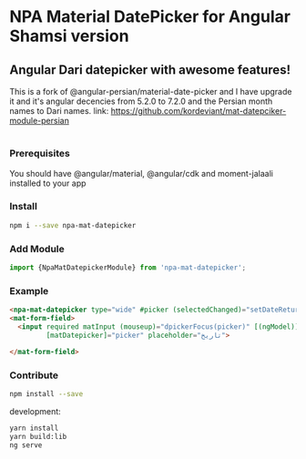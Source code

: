 # NPA Material DatePicker for Angular Shamsi version

## Angular Dari datepicker with awesome features!

This is a fork of @angular-persian/material-date-picker and I have upgrade it and it's angular decencies from 5.2.0 to 7.2.0 and the Persian month names to Dari names. link: https://github.com/kordeviant/mat-datepciker-module-persian
# 
### Prerequisites
You should have @angular/material, @angular/cdk and moment-jalaali installed to your app

### Install
```bash
npm i --save npa-mat-datepicker
```
### Add Module
```typescript
import {NpaMatDatepickerModule} from 'npa-mat-datepicker';
```

### Example
```html
<npa-mat-datepicker type="wide" #picker (selectedChanged)="setDateReturn($event);"></npa-mat-datepicker>
<mat-form-field>
  <input required matInput (mouseup)="dpickerFocus(picker)" [(ngModel)]="today" (focus)="dpickerFocus(picker)" readonly
         [matDatepicker]="picker" placeholder="تاریخ">

</mat-form-field>
```



### Contribute
```bash
npm install --save 
```

development:
```bash
yarn install
yarn build:lib
ng serve
```
